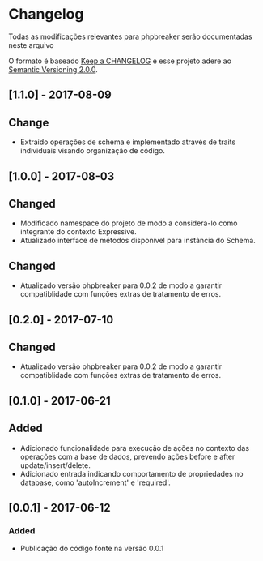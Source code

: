 # Changelog

Todas as modificações relevantes para phpbreaker serão documentadas neste arquivo

O formato é baseado [Keep a CHANGELOG](http://keepachangelog.com/) e esse projeto adere ao [Semantic Versioning 2.0.0](http://semver.org/).  

## [1.1.0] - 2017-08-09

## Change
- Extraido operações de schema e implementado através de traits individuais visando organização de código.

## [1.0.0] - 2017-08-03

## Changed
- Modificado namespace do projeto de modo a considera-lo como integrante do contexto Expressive.
- Atualizado interface de métodos disponível para instância do Schema.

## Changed
- Atualizado versão phpbreaker para 0.0.2 de modo a garantir compatiblidade com funções extras de tratamento de erros.

## [0.2.0] - 2017-07-10

## Changed
- Atualizado versão phpbreaker para 0.0.2 de modo a garantir compatiblidade com funções extras de tratamento de erros.

## [0.1.0] - 2017-06-21

## Added
- Adicionado funcionalidade para execução de ações no contexto das operações com a base de dados, prevendo ações before e after update/insert/delete. 
- Adicionado entrada indicando comportamento de propriedades no database, como 'autoIncrement' e 'required'.

## [0.0.1] - 2017-06-12

### Added
- Publicação do código fonte na versão 0.0.1
